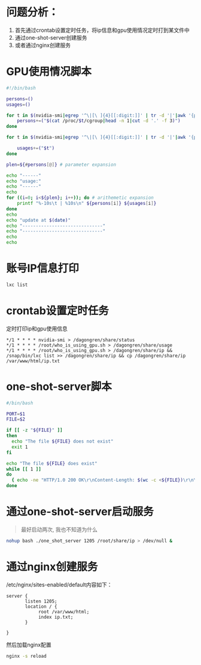 <!--
.. title: 展示服务器GPU使用情况及账号IP
.. slug: zhan-shi-fu-wu-qi-gpushi-yong-qing-kuang-ji-zhang-hao-ip
.. date: 2021-09-03 20:45:38 UTC+08:00
.. tags: 
.. category: 
.. link: 
.. description: 
.. type: text
-->

# 问题分析：

1. 首先通过crontab设置定时任务，将ip信息和gpu使用情况定时打到某文件中
2. 通过one-shot-server创建服务
3. 或者通过nginx创建服务


# GPU使用情况脚本
```bash
#!/bin/bash

persons=()
usages=()

for t in $(nvidia-smi|egrep '^\|[\ ]{4}[[:digit:]]' | tr -d '|'|awk '{print $4}'); do # command substitution
    persons+=("$(cat /proc/$t/cgroup|head -n 1|cut -d '.' -f 3)")
done

for t in $(nvidia-smi|egrep '^\|[\ ]{4}[[:digit:]]' | tr -d '|'|awk '{print $7}'); do 

    usages+=("$t")
done

plen=${#persons[@]} # parameter expansion

echo "------"
echo "usage:"
echo "------"
echo 
for ((i=0; i<${plen}; i++)); do # arithemetic expansion
    printf "%-10s\t | %10s\n" ${persons[i]} ${usages[i]}
done
echo 
echo "update at $(date)"
echo "------------------------------"
echo "------------------------------"
echo
echo 
```

# 账号IP信息打印
```bash
lxc list 
```

# crontab设置定时任务

定时打印ip和gpu使用信息

```
*/1 * * * * nvidia-smi > /dagongren/share/status
*/1 * * * * /root/who_is_using_gpu.sh > /dagongren/share/usage
*/1 * * * * /root/who_is_using_gpu.sh > /dagongren/share/ip && /snap/bin/lxc list >> /dagongren/share/ip && cp /dagongren/share/ip /var/www/html/ip.txt
```

# one-shot-server脚本
```bash
#/bin/bash

PORT=$1
FILE=$2

if [[ -z "${FILE}" ]]
then
  echo "The file ${FILE} does not exist"
  exit 1
fi

echo "The file ${FILE} does exist"
while [[ 1 ]]
do
  { echo -ne "HTTP/1.0 200 OK\r\nContent-Length: $(wc -c <${FILE})\r\n\r\n"; cat ${FILE}; } | nc -l -p ${PORT}
done
```


# 通过one-shot-server启动服务
> 最好启动两次, 我也不知道为什么
```bash
nohup bash ./one_shot_server 1205 /root/share/ip > /dev/null & 
```

# 通过nginx创建服务
/etc/nginx/sites-enabled/default内容如下：
```
server {
       listen 1205;
       location / {
       		root /var/www/html;
       		index ip.txt;
       }
       
}
```

然后加载nginx配置
```bash
nginx -s reload
```
